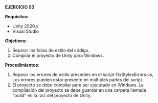 **EJERCICIO 03**

**Requisitos:**
- Unity 2020.x
- Visual Studio

**Objetivos:**
1. Reparar los fallos de estilo del código.
2. Compilar el proyecto de Unity para Windows.

**Procedimientos:**
1. Reparar los errores de estilo presentes en el script FixStylesErrors.cs, Los errores pueden estar presente en múltiples partes del script.
2. El proyecto se debe compilar para ser ejecutado en Windows. La compilación del proyecto se debe guardar en una carpeta llamada "build" en la raíz del proyecto de Unity.